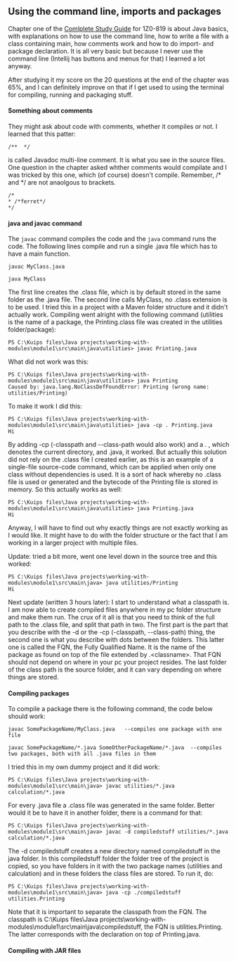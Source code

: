 ## Using the command line, imports and packages

Chapter one of the [Comlplete Study Guide](https://www.amazon.com/gp/product/B08DF4R2V9/ref=ppx_yo_dt_b_d_asin_title_351_o00?ie=UTF8&psc=1) for 1Z0-819 is about Java basics, with explanations on how to use the command line, how to write a file with a class containing main, how comments work and how to do import- and package declaration. It is all very basic but because I never use the command line (Intellij has buttons and menus for that) I learned a lot anyway.

After studying it my score on the 20 questions at the end of the chapter was 65%, and I can definitely improve on that if I get used to using the terminal for compiling, running and packaging stuff.

#### Something about comments
They might ask about code with comments, whether it compiles or not. I learned that this patter:

```
/**  */ 
```

is called Javadoc multi-line comment. It is what you see in the source files. One question in the chapter asked whther comments would compilate and I was tricked by this one, which (of course) doesn't compile. Remember, /* and */ are not anaolgous to brackets.

```
/*
* /*ferret*/
*/
```

#### java and javac command

The ```javac``` command compiles the code and the ```java``` command runs the code. The following lines compile and run a single .java file which has to have a main function.

```
javac MyClass.java

java MyClass
```

The first line creates the .class file, which is by default stored in the same folder as the .java file. The second line calls MyClass, no .class extension is to be used. I tried this in a project with a Maven folder structure and it didn't actually work. Compiling went alright with the following command (utilities is the name of a package, the Printing.class file was created in the utilities folder/package):

```
PS C:\Kuips files\Java projects\working-with-modules\module1\src\main\java\utilities> javac Printing.java
```

What did not work was this:

```
PS C:\Kuips files\Java projects\working-with-modules\module1\src\main\java\utilities> java Printing
Caused by: java.lang.NoClassDefFoundError: Printing (wrong name: utilities/Printing)
```

To make it work I did this:

```
PS C:\Kuips files\Java projects\working-with-modules\module1\src\main\java\utilities> java -cp . Printing.java
Hi
```

By adding -cp (-classpath and --class-path would also work) and a . , which denotes the current directory, and .java, it worked. But actually this solution did not rely on the .class file I created earlier, as this is an example of a single-file source-code command, which can be applied when only one class without dependencies is used. It is a sort of hack whereby no .class file is used or generated and the bytecode of the Printing file is stored in memory. So this actually works as well:

```
PS C:\Kuips files\Java projects\working-with-modules\module1\src\main\java\utilities> java Printing.java
Hi
```

Anyway, I will have to find out why exactly things are not exactly working as I would like. It might have to do with the folder structure or the fact that I am working in a larger project with multiple files. 

Update: tried a bit more, went one level down in the source tree and this worked:

```
PS C:\Kuips files\Java projects\working-with-modules\module1\src\main\java> java utilities/Printing
Hi
```

Next update (written 3 hours later): I start to understand what a classpath is. I am now able to create compiled files anywhere in my pc folder structure and make them run. The crux of it all is that you need to think of the full path to the .class file, and split that path in two. The first part is the part that you describe with the -d or the -cp (-classpath, --class-path) thing, the second one is what you describe with dots between the folders. This latter one is called the FQN, the Fully Qualified Name. It is the name of the package as found on top of the file extended by .\<classname\>. That FQN should not depend on where in your pc your project resides. The last folder of the class path is the source folder, and it can vary depending on where things are stored.


#### Compiling packages

To compile a package there is the following command, the code below should work:

```
javac SomePackageName/MyClass.java   --compiles one package with one file

javac SomePackageName/*.java SomeOtherPackageName/*.java  --compiles two packages, both with all .java files in them
```

I tried this in my own dummy project and it did work:

```
PS C:\Kuips files\Java projects\working-with-modules\module1\src\main\java> javac utilities/*.java calculation/*.java
```

For every .java file a .class file was generated in the same folder. Better would it be to have it in another folder, there is a command for that:

```
PS C:\Kuips files\Java projects\working-with-modules\module1\src\main\java> javac -d compiledstuff utilities/*.java calculation/*.java
```

The -d compiledstuff creates a new directory named compiledstuff in the java folder. In this compiledstuff folder the folder tree of the project is copied, so you have folders in it with the two package names (utilities and calculation) and in these folders the class files are stored. To run it, do:

```
PS C:\Kuips files\Java projects\working-with-modules\module1\src\main\java> java -cp ./compiledstuff utilities.Printing
```

Note that it is important to separate the classpath from the FQN. The classpath is C:\Kuips files\Java projects\working-with-modules\module1\src\main\java\compiledstuff, the FQN is utilities.Printing. The latter corresponds with the declaration on top of Printing.java.









#### Compiling with JAR files



















